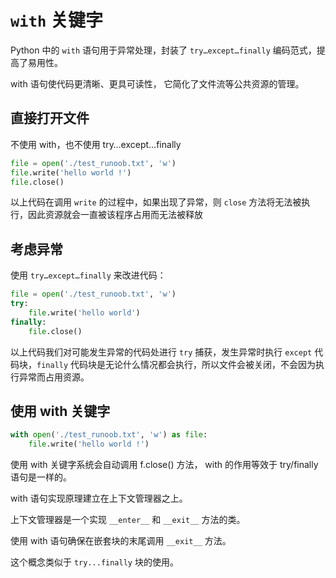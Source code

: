 # `with` 关键字

Python 中的 `with` 语句用于异常处理，封装了 `try…except…finally` 编码范式，提高了易用性。

with 语句使代码更清晰、更具可读性， 它简化了文件流等公共资源的管理。

## 直接打开文件
不使用 with，也不使用 try…except…finally
```python
file = open('./test_runoob.txt', 'w')
file.write('hello world !')
file.close()
```
以上代码在调用 `write` 的过程中，如果出现了异常，则 `close` 方法将无法被执行，因此资源就会一直被该程序占用而无法被释放

## 考虑异常
使用 `try…except…finally` 来改进代码：
```python
file = open('./test_runoob.txt', 'w')
try:
    file.write('hello world')
finally:
    file.close()
```
以上代码我们对可能发生异常的代码处进行 `try` 捕获，发生异常时执行 `except` 代码块，`finally` 代码块是无论什么情况都会执行，所以文件会被关闭，不会因为执行异常而占用资源。

## 使用 with 关键字

```python
with open('./test_runoob.txt', 'w') as file:
    file.write('hello world !')
```
使用 with 关键字系统会自动调用 f.close() 方法， with 的作用等效于 try/finally 语句是一样的。

with 语句实现原理建立在上下文管理器之上。

上下文管理器是一个实现 `__enter__` 和 `__exit__` 方法的类。

使用 with 语句确保在嵌套块的末尾调用 `__exit__` 方法。

这个概念类似于 `try...finally` 块的使用。
